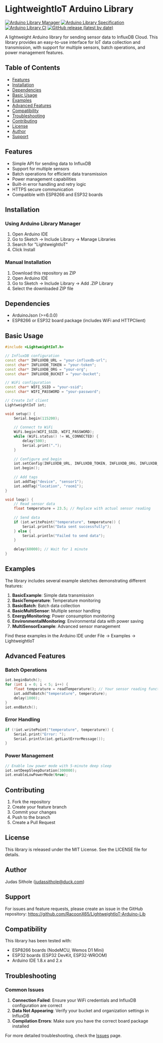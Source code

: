 
# LightweightIoT Arduino Library

[![Arduino Library Manager](https://www.ardu-badge.com/badge/LightweightIoT.svg)](https://www.ardu-badge.com/LightweightIoT)
[![Arduino Library Specification](https://img.shields.io/badge/Arduino%20Library%20Specification-1.5-blue)](https://arduino.github.io/arduino-cli/latest/library-specification/)
[![Arduino Library CI](https://github.com/RacoonX65/LightweightIoT-Arduino-Lib/actions/workflows/arduino-lint.yml/badge.svg)](https://github.com/RacoonX65/LightweightIoT-Arduino-Lib/actions)
[![GitHub release (latest by date)](https://img.shields.io/github/v/release/RacoonX65/LightweightIoT-Arduino-Lib)](https://github.com/RacoonX65/LightweightIoT-Arduino-Lib/releases)

A lightweight Arduino library for sending sensor data to InfluxDB Cloud. This library provides an easy-to-use interface for IoT data collection and transmission, with support for multiple sensors, batch operations, and power management features.

## Table of Contents
- [Features](#features)
- [Installation](#installation)
- [Dependencies](#dependencies)
- [Basic Usage](#basic-usage)
- [Examples](#examples)
- [Advanced Features](#advanced-features)
- [Compatibility](#compatibility)
- [Troubleshooting](#troubleshooting)
- [Contributing](#contributing)
- [License](#license)
- [Author](#author)
- [Support](#support)

## Features

- Simple API for sending data to InfluxDB
- Support for multiple sensors
- Batch operations for efficient data transmission
- Power management capabilities
- Built-in error handling and retry logic
- HTTPS secure communication
- Compatible with ESP8266 and ESP32 boards

## Installation

### Using Arduino Library Manager
1. Open Arduino IDE
2. Go to Sketch -> Include Library -> Manage Libraries
3. Search for "LightweightIoT"
4. Click Install

### Manual Installation
1. Download this repository as ZIP
2. Open Arduino IDE
3. Go to Sketch -> Include Library -> Add .ZIP Library
4. Select the downloaded ZIP file

## Dependencies

- ArduinoJson (>=6.0.0)
- ESP8266 or ESP32 board package (includes WiFi and HTTPClient)

## Basic Usage

```cpp
#include <LightweightIoT.h>

// InfluxDB configuration
const char* INFLUXDB_URL = "your-influxdb-url";
const char* INFLUXDB_TOKEN = "your-token";
const char* INFLUXDB_ORG = "your-org";
const char* INFLUXDB_BUCKET = "your-bucket";

// WiFi configuration
const char* WIFI_SSID = "your-ssid";
const char* WIFI_PASSWORD = "your-password";

// Create IoT client
LightweightIoT iot;

void setup() {
    Serial.begin(115200);
    
    // Connect to WiFi
    WiFi.begin(WIFI_SSID, WIFI_PASSWORD);
    while (WiFi.status() != WL_CONNECTED) {
        delay(500);
        Serial.print(".");
    }
    
    // Configure and begin
    iot.setConfig(INFLUXDB_URL, INFLUXDB_TOKEN, INFLUXDB_ORG, INFLUXDB_BUCKET);
    iot.begin();
    
    // Add tags
    iot.addTag("device", "sensor1");
    iot.addTag("location", "room1");
}

void loop() {
    // Read sensor data
    float temperature = 23.5; // Replace with actual sensor reading
    
    // Send data
    if (iot.writePoint("temperature", temperature)) {
        Serial.println("Data sent successfully");
    } else {
        Serial.println("Failed to send data");
    }
    
    delay(60000); // Wait for 1 minute
}
```

## Examples

The library includes several example sketches demonstrating different features:

1. **BasicExample**: Simple data transmission
2. **BasicTemperature**: Temperature monitoring
3. **BasicBatch**: Batch data collection
4. **BasicMultiSensor**: Multiple sensor handling
5. **EnergyMonitoring**: Power consumption monitoring
6. **EnvironmentalMonitoring**: Environmental data with power saving
7. **MultiSensorExample**: Advanced sensor management

Find these examples in the Arduino IDE under File -> Examples -> LightweightIoT

## Advanced Features

### Batch Operations

```cpp
iot.beginBatch();
for (int i = 0; i < 5; i++) {
    float temperature = readTemperature(); // Your sensor reading function
    iot.addToBatch("temperature", temperature);
    delay(1000);
}
iot.endBatch();
```

### Error Handling

```cpp
if (!iot.writePoint("temperature", temperature)) {
    Serial.print("Error: ");
    Serial.println(iot.getLastErrorMessage());
}
```

### Power Management

```cpp
// Enable low power mode with 5-minute deep sleep
iot.setDeepSleepDuration(300000);
iot.enableLowPowerMode(true);
```

## Contributing

1. Fork the repository
2. Create your feature branch
3. Commit your changes
4. Push to the branch
5. Create a Pull Request

## License

This library is released under the MIT License. See the LICENSE file for details.

## Author

Judas Sithole (judassithole@duck.com)

## Support

For issues and feature requests, please create an issue in the GitHub repository:
https://github.com/RacoonX65/LightweightIoT-Arduino-Lib

## Compatibility

This library has been tested with:
- ESP8266 boards (NodeMCU, Wemos D1 Mini)
- ESP32 boards (ESP32 DevKit, ESP32-WROOM)
- Arduino IDE 1.8.x and 2.x

## Troubleshooting

### Common Issues
1. **Connection Failed**: Ensure your WiFi credentials and InfluxDB configuration are correct
2. **Data Not Appearing**: Verify your bucket and organization settings in InfluxDB
3. **Compilation Errors**: Make sure you have the correct board package installed

For more detailed troubleshooting, check the [Issues](https://github.com/RacoonX65/LightweightIoT-Arduino-Lib/issues) page.

